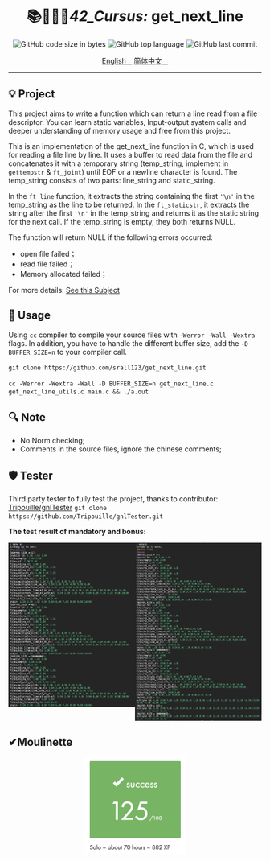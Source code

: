 <h1 align="center">
	📚👨🏻‍💻<i>42_Cursus: </i>get_next_line
</h1>

<p align="center">
	<img alt="GitHub code size in bytes" src="https://img.shields.io/github/languages/code-size/srall123/get_next_line?color=lightblue&style=plastic&logo=42" />
	<img alt="GitHub top language" src="https://img.shields.io/github/languages/top/srall123/get_next_line?color=green&label=C%20language&logo=42&style=plastic" />
	<img alt="GitHub last commit" src="https://img.shields.io/github/last-commit/srall123/get_next_line?color=critical&logo=42&style=plastic" />
</p>
<p align="center">
	<a href="./README.md">English &nbsp;&nbsp;</a>
	<a href="./ForREADME/README_CN.md"> 简体中文 &nbsp;&nbsp; </a>
</p><hr>

## 💡 Project
This project aims to write a function which can return a line read from a file descriptor. You can learn static variables, Input-output system calls and deeper understanding of memory usage and free from this project.

This is an implementation of the get_next_line function in C, which is used for reading a file line by line. It uses a buffer to read data from the file and concatenates it with a temporary string (temp_string, implement in `gettempstr` & `ft_joint`) until EOF or a newline character is found. The temp_string consists of two parts: line_string and static_string.

In the `ft_line` function, it extracts the string containing the first `'\n'` in the temp_string as the line to be returned. In the `ft_staticstr`, it extracts the string after the first `'\n'` in the temp_string and returns it as the static string for the next call. If the temp_string is empty, they both returns NULL.

The function will return NULL if the following errors occurred: 

- open file failed；
- read file failed；
- Memory allocated failed；
  
For more details: [See this Subject ](./en.subject.pdf)

## 🧰 Usage
Using `cc` compiler to compile your source files with `-Werror -Wall -Wextra` flags. In addition, you have to handle the different buffer size, add the `-D BUFFER_SIZE=n` to your compiler call. 

```SHELL
git clone https://github.com/srall123/get_next_line.git

cc -Werror -Wextra -Wall -D BUFFER_SIZE=n get_next_line.c get_next_line_utils.c main.c && ./a.out
```
  
## 🔍 Note
- No Norm checking;
- Comments in the source files, ignore the chinese comments;

## 🛡️ Tester
Third party tester to fully test the project, thanks to contributor:
[Tripouille/gnlTester](https://github.com/Tripouille/gnlTester) `git clone https://github.com/Tripouille/gnlTester.git`

<b>The test result of mandatory and bonus:</b>

<img style="vertical-align: top;" decoding="async" src="./ForREADME/test_result.png" width="50%"><img style="vertical-align: top;" decoding="async" src="./ForREADME/test_result_bonus.png" width="50%">

## ✔︎Moulinette
<p align="center">
<img decoding="async" src="./ForREADME/score.png" width="40%">
</p>
